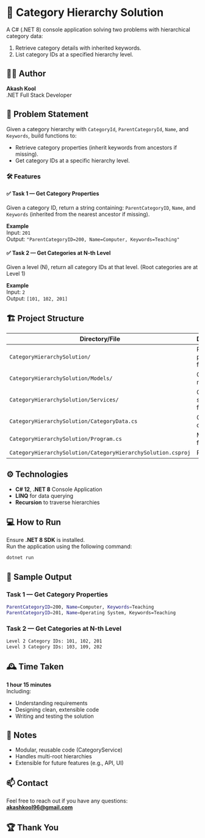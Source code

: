 # 📂 Category Hierarchy Solution

A C# (.NET 8) console application solving two problems with hierarchical category data:

1. Retrieve category details with inherited keywords.
2. List category IDs at a specified hierarchy level.

## 🧑‍💻 Author

**Akash Kool**  
.NET Full Stack Developer

## 🚀 Problem Statement

Given a category hierarchy with `CategoryId`, `ParentCategoryId`, `Name`, and `Keywords`, build functions to:

- Retrieve category properties (inherit keywords from ancestors if missing).
- Get category IDs at a specific hierarchy level.

### 🛠️ Features

#### ✅ Task 1 — Get Category Properties  
Given a category ID, return a string containing: `ParentCategoryID`, `Name`, and `Keywords` (inherited from the nearest ancestor if missing).

**Example**  
Input: `201`  
Output: `"ParentCategoryID=200, Name=Computer, Keywords=Teaching"`

#### ✅ Task 2 — Get Categories at N-th Level  
Given a level (N), return all category IDs at that level. (Root categories are at Level 1)

**Example**  
Input: `2`  
Output: `[101, 102, 201]`

## 🏗️ Project Structure

| Directory/File                          | Description           |
|------------------------------------------|-----------------------|
| `CategoryHierarchySolution/`             | Root project folder   |
| `CategoryHierarchySolution/Models/`      | Contains model files  |
| `CategoryHierarchySolution/Services/`    | Contains service files|
| `CategoryHierarchySolution/CategoryData.cs` | Category data file    |
| `CategoryHierarchySolution/Program.cs`   | Main entry file       |
| `CategoryHierarchySolution/CategoryHierarchySolution.csproj` | Project file |


## ⚙️ Technologies

- **C# 12**, **.NET 8** Console Application
- **LINQ** for data querying
- **Recursion** to traverse hierarchies

## 💻 How to Run

Ensure **.NET 8 SDK** is installed.  
Run the application using the following command:

```bash
dotnet run
```

## 📝 Sample Output

### Task 1 — Get Category Properties
```bash
ParentCategoryID=200, Name=Computer, Keywords=Teaching
ParentCategoryID=201, Name=Operating System, Keywords=Teaching
```
### Task 2 — Get Categories at N-th Level
```bash
Level 2 Category IDs: 101, 102, 201
Level 3 Category IDs: 103, 109, 202
```

## 🕰️ Time Taken

**1 hour 15 minutes**  
Including:
- Understanding requirements
- Designing clean, extensible code
- Writing and testing the solution

## 📌 Notes

- Modular, reusable code (CategoryService)
- Handles multi-root hierarchies
- Extensible for future features (e.g., API, UI)

## 📫 Contact

Feel free to reach out if you have any questions:  
**akashkool96@gmail.com**

## 🏆 Thank You



